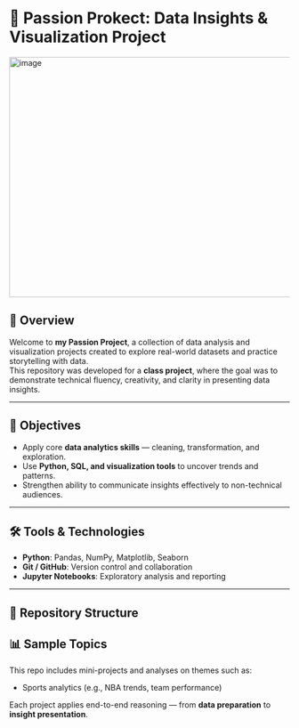 # 🏀 Passion Prokect: Data Insights & Visualization Project

<img width="768" height="432" alt="image" src="https://github.com/user-attachments/assets/6408c740-1570-427c-8727-894a612a9d60" />


## 📘 Overview
Welcome to **my Passion Project**, a collection of data analysis and visualization projects created to explore real-world datasets and practice storytelling with data.  
This repository was developed for a **class project**, where the goal was to demonstrate technical fluency, creativity, and clarity in presenting data insights.

---

## 🧠 Objectives
- Apply core **data analytics skills** — cleaning, transformation, and exploration.  
- Use **Python, SQL, and visualization tools** to uncover trends and patterns.  
- Strengthen ability to communicate insights effectively to non-technical audiences.  

---

## 🛠️ Tools & Technologies
- **Python**: Pandas, NumPy, Matplotlib, Seaborn  
- **Git / GitHub**: Version control and collaboration  
- **Jupyter Notebooks**: Exploratory analysis and reporting  

---

## 📁 Repository Structure

## 📊 Sample Topics
This repo includes mini-projects and analyses on themes such as:
- Sports analytics (e.g., NBA trends, team performance)

Each project applies end-to-end reasoning — from **data preparation** to **insight presentation**.


